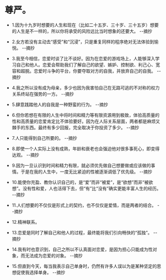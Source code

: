 # 尊严。

- 1.因为十九岁时想要的人生和现在（比如二十五岁、三十岁、三十五岁）想要的人生是不一样的，所以你将承受的风险远比当时想象的还要大。 --摘抄

- 2.女方若没有主动去“感受”和“沉浸”，只是重复同样的程序绝对无法体验到愉悦。 --摘抄

- 3.我至今相信，恋爱时谈了比不谈好。因为在恋爱的游戏场上，人能够深入学习自己和他人。恋爱会帮助我们了解自己的欲望、嫉妒、控制欲、利己心、宽容和超脱。恋爱时斗争的平台，你要夺取对方的自我，并放弃自己的自我。 --摘抄

- 4.我之所以没有成为母亲，多少也因为我害怕自己在无路可逃的不对称的权力关系终站在强势的一方。 --摘抄

- 5.肆意践踏他人的自我是一种野蛮的行为。 --摘抄

- 6.但你若想在有限的人生中将时间和精力等有限资源用到极致，体验高质量的性和高质量的恋爱肯定比不体验要好。因为在人际关系层面，两者都是麻烦又棘手的东西。最终有多少回报，完全取决于你投资了多少。 --摘抄

- 7.人只能得到自己所要的。 --摘抄

- 8.即使一个人实际上没有成熟，年龄和衰老也会强迫他对很多事死心，即变得达观。 --摘抄

- 9.因为一旦认识到时间和精力有限，就必须优先做自己想要做或应该做的事情。于是在我的人生中，一度无比紧迫的性被逐渐调低了优先级。 --摘抄

- 10.能使你充盈、教你认识自己的，是“爱”而非“被爱”，是“欲想”而非“被欲想”。没有性和爱，人也活得下去，但“有”比“没有”确实更能丰富人生的经历。 --摘抄

- 11.人们想要的不仅仅是形式上的契约，也不仅仅是爱情，而是两者的结合。 --摘抄

- 12.精神联系。

- 13.恋爱是同时了解自己和他人的过程，最终能将我们引向畅快的“孤独”。 --摘抄

- 14.我有时也意识到，自己之所以不认真面对恋爱，是因为担心只能成为性对象，而无法成为恋爱的对象。 --摘抄

- 15.但直到今天，每当我表示自己单身时，仍然有许多人误以为是某种坚定的思想促使我选择单身。 --摘抄

